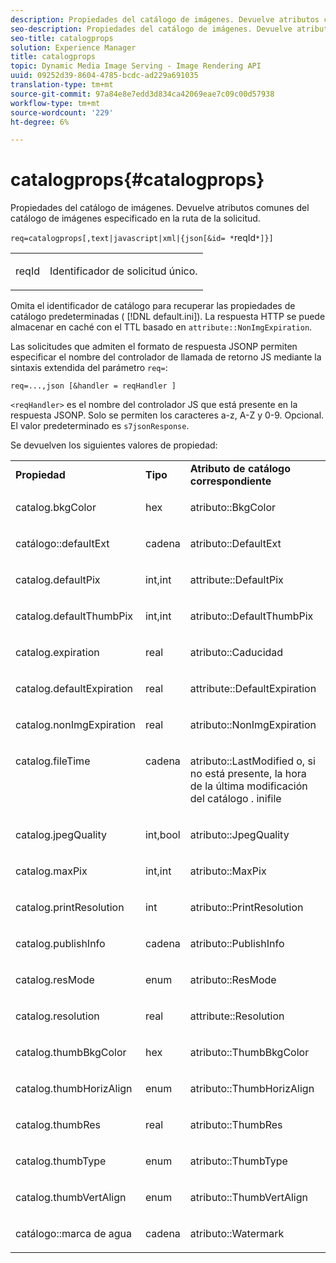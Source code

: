 ```yaml
---
description: Propiedades del catálogo de imágenes. Devuelve atributos comunes del catálogo de imágenes especificado en la ruta de la solicitud.
seo-description: Propiedades del catálogo de imágenes. Devuelve atributos comunes del catálogo de imágenes especificado en la ruta de la solicitud.
seo-title: catalogprops
solution: Experience Manager
title: catalogprops
topic: Dynamic Media Image Serving - Image Rendering API
uuid: 09252d39-8604-4785-bcdc-ad229a691035
translation-type: tm+mt
source-git-commit: 97a84e8e7edd3d834ca42069eae7c09c00d57938
workflow-type: tm+mt
source-wordcount: '229'
ht-degree: 6%

---
```



# catalogprops{#catalogprops}

Propiedades del catálogo de imágenes. Devuelve atributos comunes del catálogo de imágenes especificado en la ruta de la solicitud.

`req=catalogprops[,text|javascript|xml|{json[&id= *`reqId`*]}]`

<table id="simpletable_D1D9183C08834005B482B103CEF2EDA9"> 
 <tr class="strow"> 
  <td class="stentry"> <p><span class="codeph"><span class="varname"> reqId</span></span> </p> </td> 
  <td class="stentry"> <p>Identificador de solicitud único. </p></td> 
 </tr> 
</table>

Omita el identificador de catálogo para recuperar las propiedades de catálogo predeterminadas ( [!DNL default.ini]). La respuesta HTTP se puede almacenar en caché con el TTL basado en `attribute::NonImgExpiration`.

Las solicitudes que admiten el formato de respuesta JSONP permiten especificar el nombre del controlador de llamada de retorno JS mediante la sintaxis extendida del parámetro `req=`:

`req=...,json [&handler = reqHandler ]`

`<reqHandler>` es el nombre del controlador JS que está presente en la respuesta JSONP. Solo se permiten los caracteres a-z, A-Z y 0-9. Opcional. El valor predeterminado es `s7jsonResponse`.

Se devuelven los siguientes valores de propiedad:

<table id="table_DEC26CBF274945298BA81B5E2E2F331D"> 
 <tbody> 
  <tr> 
   <td> <b> Propiedad</b> </td> 
   <td> <b> Tipo</b> </td> 
   <td> <b> Atributo de catálogo correspondiente</b> </td> 
  </tr> 
  <tr> 
   <td> <p> <span class="codeph"> catalog.bkgColor</span> </p> </td> 
   <td> <p> hex </p> </td> 
   <td> <p> <span class="codeph"> atributo::BkgColor</span> </p> </td> 
  </tr> 
  <tr> 
   <td> <p> <span class="codeph"> catálogo::defaultExt</span> </p> </td> 
   <td> <p> cadena </p> </td> 
   <td> <p> <span class="codeph"> atributo::DefaultExt</span> </p> </td> 
  </tr> 
  <tr> 
   <td> <p> <span class="codeph"> catalog.defaultPix</span> </p> </td> 
   <td> <p> int,int </p> </td> 
   <td> <p> <span class="codeph"> attribute::DefaultPix</span> </p> </td> 
  </tr> 
  <tr> 
   <td> <p> <span class="codeph"> catalog.defaultThumbPix</span> </p> </td> 
   <td> <p> int,int </p> </td> 
   <td> <p> <span class="codeph"> atributo::DefaultThumbPix</span> </p> </td> 
  </tr> 
  <tr> 
   <td> <p> <span class="codeph"> catalog.expiration</span> </p> </td> 
   <td> <p> real </p> </td> 
   <td> <p> <span class="codeph"> atributo::Caducidad</span> </p> </td> 
  </tr> 
  <tr> 
   <td> <p> <span class="codeph"> catalog.defaultExpiration</span> </p> </td> 
   <td> <p> real </p> </td> 
   <td> <p> <span class="codeph"> attribute::DefaultExpiration</span> </p> </td> 
  </tr> 
  <tr> 
   <td> <p> <span class="codeph"> catalog.nonImgExpiration</span> </p> </td> 
   <td> <p> real </p> </td> 
   <td> <p> <span class="codeph"> atributo::NonImgExpiration</span> </p> </td> 
  </tr> 
  <tr valign="top"> 
   <td> <p> <span class="codeph"> catalog.fileTime</span> </p> </td> 
   <td> <p> cadena </p> </td> 
   <td> <p> <span class="codeph"> atributo::LastModified</span> o, si no está presente, la hora de la última modificación del  <span class="varname"> catálogo</span><span class="filepath"> .</span> inifile </p> </td> 
  </tr> 
  <tr> 
   <td> <p> <span class="codeph"> catalog.jpegQuality</span> </p> </td> 
   <td> <p> int,bool </p> </td> 
   <td> <p> <span class="codeph"> atributo::JpegQuality</span> </p> </td> 
  </tr> 
  <tr> 
   <td> <p> <span class="codeph"> catalog.maxPix</span> </p> </td> 
   <td> <p> int,int </p> </td> 
   <td> <p> <span class="codeph"> atributo::MaxPix</span> </p> </td> 
  </tr> 
  <tr> 
   <td> <p> <span class="codeph"> catalog.printResolution</span> </p> </td> 
   <td> <p> int </p> </td> 
   <td> <p> <span class="codeph"> atributo::PrintResolution</span> </p> </td> 
  </tr> 
  <tr> 
   <td> <p> <span class="codeph"> catalog.publishInfo</span> </p> </td> 
   <td> <p> cadena </p> </td> 
   <td> <p> <span class="codeph"> atributo::PublishInfo</span> </p> </td> 
  </tr> 
  <tr> 
   <td> <p> <span class="codeph"> catalog.resMode</span> </p> </td> 
   <td> <p> enum </p> </td> 
   <td> <p> <span class="codeph"> atributo::ResMode</span> </p> </td> 
  </tr> 
  <tr> 
   <td> <p> <span class="codeph"> catalog.resolution</span> </p> </td> 
   <td> <p> real </p> </td> 
   <td> <p> <span class="codeph"> attribute::Resolution</span> </p> </td> 
  </tr> 
  <tr> 
   <td> <p> <span class="codeph"> catalog.thumbBkgColor</span> </p> </td> 
   <td> <p> hex </p> </td> 
   <td> <p> <span class="codeph"> atributo::ThumbBkgColor</span> </p> </td> 
  </tr> 
  <tr> 
   <td> <p> <span class="codeph"> catalog.thumbHorizAlign</span> </p> </td> 
   <td> <p> enum </p> </td> 
   <td> <p> <span class="codeph"> atributo::ThumbHorizAlign</span> </p> </td> 
  </tr> 
  <tr> 
   <td> <p> <span class="codeph"> catalog.thumbRes</span> </p> </td> 
   <td> <p> real </p> </td> 
   <td> <p> <span class="codeph"> atributo::ThumbRes</span> </p> </td> 
  </tr> 
  <tr> 
   <td> <p> <span class="codeph"> catalog.thumbType</span> </p> </td> 
   <td> <p> enum </p> </td> 
   <td> <p> <span class="codeph"> atributo::ThumbType</span> </p> </td> 
  </tr> 
  <tr> 
   <td> <p> <span class="codeph"> catalog.thumbVertAlign</span> </p> </td> 
   <td> <p> enum </p> </td> 
   <td> <p> <span class="codeph"> atributo::ThumbVertAlign</span> </p> </td> 
  </tr> 
  <tr> 
   <td> <p> <span class="codeph"> catálogo::marca de agua</span> </p> </td> 
   <td> <p> cadena </p> </td> 
   <td> <p> <span class="codeph"> atributo::Watermark</span> </p> </td> 
  </tr> 
 </tbody> 
</table>


